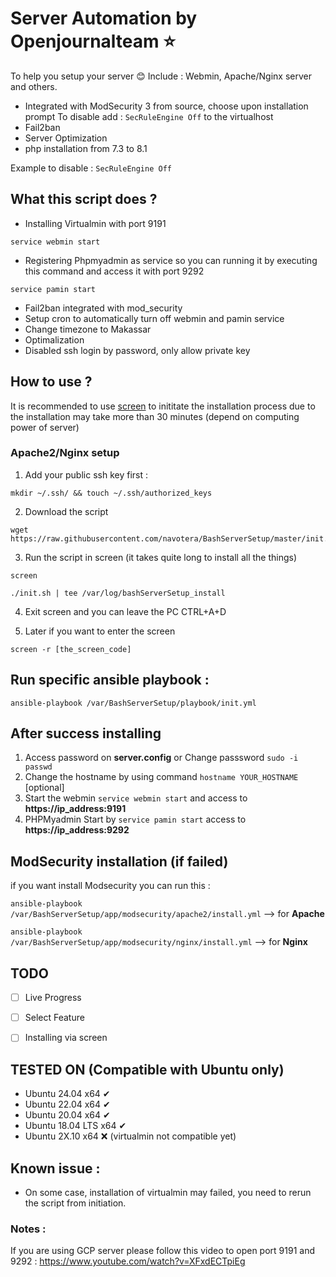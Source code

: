 # Server Automation by Openjournalteam ⭐
To help you setup your server 😊
Include : Webmin, Apache/Nginx server and others. 

- Integrated with ModSecurity 3 from source, choose upon installation prompt
  To disable add : `SecRuleEngine Off` to the virtualhost
- Fail2ban
- Server Optimization
- php installation from 7.3 to 8.1

Example to disable : 
`SecRuleEngine Off`

## What this script does ?
- Installing Virtualmin with port 9191
```unix
service webmin start
```
- Registering Phpmyadmin as service so you can running it by executing this command and access it with port 9292 
```unix
service pamin start
```
- Fail2ban integrated with mod_security
- Setup cron to automatically turn off webmin and pamin service
- Change timezone to Makassar
- Optimalization
- Disabled ssh login by password, only allow private key

## How to use ?

It is recommended to use [screen](https://www.howtogeek.com/662422/how-to-use-linuxs-screen-command/) to inititate the installation process due to the installation may take more than 30 minutes (depend on computing power of server)

### Apache2/Nginx setup

1. Add your public ssh key first : 
```
mkdir ~/.ssh/ && touch ~/.ssh/authorized_keys 
```

2. Download the script 

```unix
wget https://raw.githubusercontent.com/navotera/BashServerSetup/master/init.sh 
```

3. Run the script in screen (it takes quite long to install all the things)
```unix 
screen
```

```unix
./init.sh | tee /var/log/bashServerSetup_install
```

4. Exit screen and you can leave the PC 
CTRL+A+D 


5. Later if you want to enter the screen 
```
screen -r [the_screen_code] 
```

## Run specific ansible playbook : 
```unix
ansible-playbook /var/BashServerSetup/playbook/init.yml
```

## After success installing 
1. Access password on **server.config** or Change passsword ```sudo -i passwd```  
2. Change the hostname by using command ```hostname YOUR_HOSTNAME``` [optional]
3. Start the webmin ```service webmin start``` and access to **https://ip_address:9191**
4. PHPMyadmin Start by ```service pamin start``` access to **https://ip_address:9292**


## ModSecurity installation (if failed)
if you want install Modsecurity you can run this : 

```ansible-playbook /var/BashServerSetup/app/modsecurity/apache2/install.yml``` --> for **Apache**

```ansible-playbook /var/BashServerSetup/app/modsecurity/nginx/install.yml``` --> for **Nginx**


## TODO
- [ ] Live Progress
- [ ] Select Feature
- [ ] Installing via screen


## TESTED ON (Compatible with Ubuntu only)
- Ubuntu 24.04 x64 ✔
- Ubuntu 22.04 x64 ✔
- Ubuntu 20.04 x64 ✔
- Ubuntu 18.04 LTS x64 ✔
- Ubuntu 2X.10 x64 ❌ (virtualmin not compatible yet)


## Known issue : 
- On some case, installation of virtualmin may failed, you need to rerun the script from initiation. 


### Notes :

If you are using GCP server please follow this video to open port 9191 and 9292 : 
https://www.youtube.com/watch?v=XFxdECTpiEg
